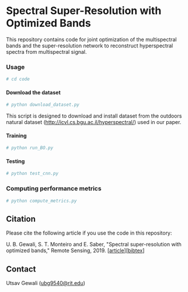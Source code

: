 # Spectral Super-Resolution with Optimized Bands
This repository contains code for joint optimization of the multispectral bands and the super-resolution network to reconstruct hyperspectral spectra from multispectral signal. 

### Usage
```bash
# cd code 
```
#### Download the dataset
```bash
# python download_dataset.py
```
This script is designed to download and install dataset from the outdoors natural dataset (http://icvl.cs.bgu.ac.il/hyperspectral/) used in our paper. 

#### Training 
```bash
# python run_BO.py
```

#### Testing 
```bash
# python test_cnn.py
```
### Computing performance metrics
```bash
# python compute_metrics.py
```

## Citation
Please cite the following article if you use the code in this repository: 

U. B. Gewali, S. T. Monteiro and E. Saber, "Spectral super-resolution with optimized bands," Remote Sensing, 2019. [[article](https://doi.org/10.3390/rs11141648)][[bibtex](citation.bib)]

## Contact
Utsav Gewali (ubg9540@rit.edu)
